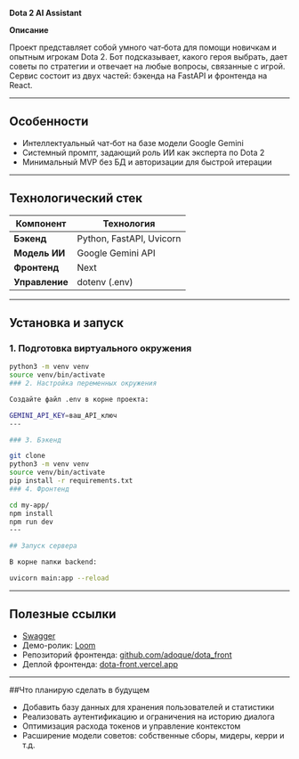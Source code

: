 **Dota 2 AI Assistant**

**Описание**

Проект представляет собой умного чат‑бота для помощи новичкам и опытным игрокам Dota 2. Бот подсказывает, какого героя выбрать, дает советы по стратегии и отвечает на любые вопросы, связанные с игрой.
Сервис состоит из двух частей: бэкенда на FastAPI и фронтенда на React.

---

## Особенности

* Интеллектуальный чат‑бот на базе модели Google Gemini
* Системный промпт, задающий роль ИИ как эксперта по Dota 2
* Минимальный MVP без БД и авторизации для быстрой итерации

---

## Технологический стек

| Компонент      | Технология               |
| -------------- | ------------------------ |
| **Бэкенд**     | Python, FastAPI, Uvicorn |
| **Модель ИИ**  | Google Gemini API        |
| **Фронтенд**   | Next                     |
| **Управление** | dotenv (.env)            |

---

##  Установка и запуск

### 1. Подготовка виртуального окружения

```bash
python3 -m venv venv
source venv/bin/activate
### 2. Настройка переменных окружения

Создайте файл .env в корне проекта:

GEMINI_API_KEY=ваш_API_ключ
---

### 3. Бэкенд

git clone 
python3 -m venv venv
source venv/bin/activate
pip install -r requirements.txt
### 4. Фронтенд

cd my-app/
npm install
npm run dev
---

## Запуск сервера

В корне папки backend:

uvicorn main:app --reload
```
---

## Полезные ссылки
* [Swagger](https://dota2backend-production.up.railway.app/docs#/) 
* Демо-ролик: [Loom](https://www.loom.com/share/0e77c44affee46c2ab30d17f60a0a5a2)
* Репозиторий фронтенда: [github.com/adoque/dota\_front](https://github.com/adoque/dota_front)
* Деплой фронтенда: [dota-front.vercel.app](https://dota-front.vercel.app)

---

##Что планирую сделать в будущем
* Добавить базу данных для хранения пользователей и статистики
* Реализовать аутентификацию и ограничения на историю диалога
* Оптимизация расхода токенов и управление контекстом
* Расширение модели советов: собственные сборы, мидеры, керри и т.д.
